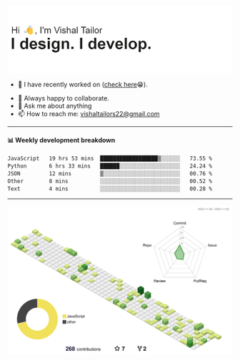 ![Hi, I'm Vishal Tailor. I design. I develop.](https://github.com/vishaltailors/vishaltailors/blob/main/header.png?raw=true)

- 🔭 I have recently worked on ([check here](https://vishaltailor.com)😁).
<!-- - 🎦 Currently watching: JavaScript: The Hard Parts By Will Sentance. -->
- 👯 Always happy to collaborate.
- 💬 Ask me about anything
- 📫 How to reach me: <a href="mailto:vishaltailors22@gmail.com">vishaltailors22@gmail.com</a>

<hr /> 
<h4>📊 Weekly development breakdown</h4>
<!--START_SECTION:waka-->

```txt
JavaScript   19 hrs 53 mins  ██████████████████▒░░░░░░   73.55 %
Python       6 hrs 33 mins   ██████░░░░░░░░░░░░░░░░░░░   24.24 %
JSON         12 mins         ▒░░░░░░░░░░░░░░░░░░░░░░░░   00.76 %
Other        8 mins          ░░░░░░░░░░░░░░░░░░░░░░░░░   00.52 %
Text         4 mins          ░░░░░░░░░░░░░░░░░░░░░░░░░   00.28 %
```

<!--END_SECTION:waka-->
<hr /> 

![](./profile-3d-contrib/profile-green-animate.svg)
